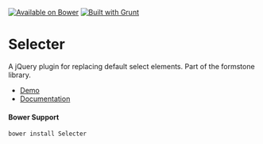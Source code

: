 [![Available on Bower](http://benschwarz.github.io/bower-badges/badge@2x.png)](http://bower.io/) [![Built with Grunt](https://cdn.gruntjs.com/builtwith.png)](http://gruntjs.com/)
# Selecter

A jQuery plugin for replacing default select elements. Part of the formstone library.

- [Demo](http://www.benplum.com/components/Selecter/demo/index.html)
- [Documentation](http://www.benplum.com/formstone/selecter/)

#### Bower Support

`bower install Selecter`